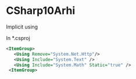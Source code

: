 # CSharp10Arhi
Implicit using

In *.csproj 

```XML
<ItemGroup>
   <Using Remove="System.Net.Http"/>
   <Using Include="System.Text" />
   <Using Include="System.Math" Static="true" /> 
 <ItemGroup>


